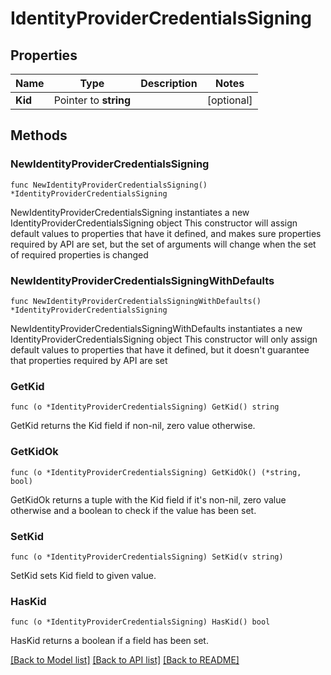 # IdentityProviderCredentialsSigning

## Properties

Name | Type | Description | Notes
------------ | ------------- | ------------- | -------------
**Kid** | Pointer to **string** |  | [optional] 

## Methods

### NewIdentityProviderCredentialsSigning

`func NewIdentityProviderCredentialsSigning() *IdentityProviderCredentialsSigning`

NewIdentityProviderCredentialsSigning instantiates a new IdentityProviderCredentialsSigning object
This constructor will assign default values to properties that have it defined,
and makes sure properties required by API are set, but the set of arguments
will change when the set of required properties is changed

### NewIdentityProviderCredentialsSigningWithDefaults

`func NewIdentityProviderCredentialsSigningWithDefaults() *IdentityProviderCredentialsSigning`

NewIdentityProviderCredentialsSigningWithDefaults instantiates a new IdentityProviderCredentialsSigning object
This constructor will only assign default values to properties that have it defined,
but it doesn't guarantee that properties required by API are set

### GetKid

`func (o *IdentityProviderCredentialsSigning) GetKid() string`

GetKid returns the Kid field if non-nil, zero value otherwise.

### GetKidOk

`func (o *IdentityProviderCredentialsSigning) GetKidOk() (*string, bool)`

GetKidOk returns a tuple with the Kid field if it's non-nil, zero value otherwise
and a boolean to check if the value has been set.

### SetKid

`func (o *IdentityProviderCredentialsSigning) SetKid(v string)`

SetKid sets Kid field to given value.

### HasKid

`func (o *IdentityProviderCredentialsSigning) HasKid() bool`

HasKid returns a boolean if a field has been set.


[[Back to Model list]](../README.md#documentation-for-models) [[Back to API list]](../README.md#documentation-for-api-endpoints) [[Back to README]](../README.md)


